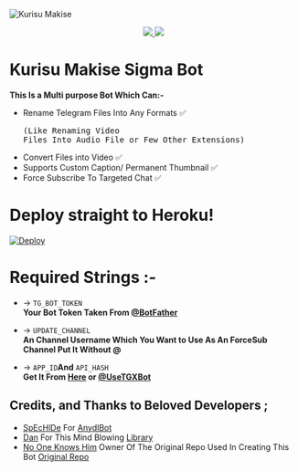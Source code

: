 ![Kurisu Makise](https://images7.alphacoders.com/769/thumb-1920-769160.jpg)

<p align="center">
  <a href="https://github.com/Vedant-VN/Hayasaka/stargazers">
    <img src="https://img.shields.io/github/stars/Vedant-VN/Hayasaka?style=social">

  </a>
  
  <a href="https://github.com/Vedant-VN/Hayasaka/fork">
    <img src="https://img.shields.io/github/forks/Vedant-VN/Hayasaka?label=Fork&style=social">

  </a>  
</p>

# Kurisu Makise Sigma Bot

**This Is a Multi purpose Bot Which Can:-**
* Rename Telegram Files Into Any Formats ✅ <pre>(Like Renaming Video Files Into Audio File or Few Other Extensions) </pre>
* Convert Files into Video ✅
* Supports Custom Caption/ Permanent Thumbnail ✅
* Force Subscribe To Targeted Chat ✅


# Deploy straight to Heroku!

[![Deploy](https://www.herokucdn.com/deploy/button.svg)](https://heroku.com/deploy?template=https://github.com/AnimeSigma/Kurisu)

# Required Strings :-

* -> `TG_BOT_TOKEN`<br> **Your Bot Token Taken From [@BotFather](https://t.me/botfather)**

* -> `UPDATE_CHANNEL`<br> **An Channel Username Which You Want to Use As An ForceSub Channel Put It Without @**

* -> `APP_ID`__And__ `API_HASH`<br>**Get It From [Here](http://www.my.telegram.org) or [@UseTGXBot](http://www.telegram.dog/UseTGXBot)**

## Credits, and Thanks to Beloved Developers ;

* [SpEcHlDe](https://telegram.dog/SpEcHlDe) For [AnydlBot](https://github.com/SpEcHiDe/AnyDLBot)
* [Dan](https://github.com/delivrance) For This Mind Blowing [Library](https://github.com/pyrogram/pyrogram)
* [No One Knows Him](https://github.com/No-OnE-Kn0wS-Me) Owner Of The Original Repo Used In Creating This Bot [Original Repo](https://github.com/No-OnE-Kn0wS-Me/FileRenameBot)

